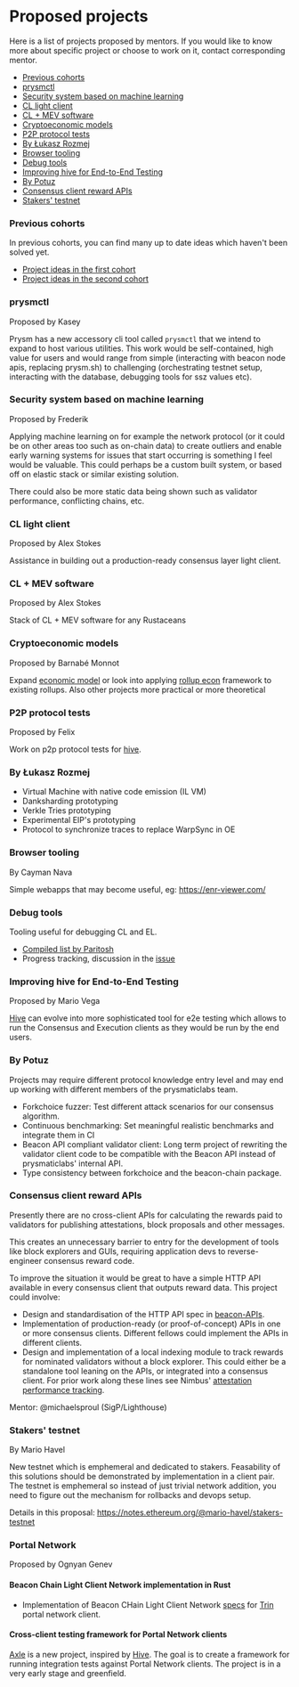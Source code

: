 # Proposed projects

Here is a list of projects proposed by mentors. If you would like to know more about specific project or choose to work on it, contact corresponding mentor. 

- [Previous cohorts](#previous-cohorts)
- [prysmctl](#prysmctl)
- [Security system based on machine learning](#security-system-based-on-machine-learning)
- [CL light client](#cl-light-client)
- [CL + MEV software](#cl--mev-software)
- [Cryptoeconomic models](#cryptoeconomic-models)
- [P2P protocol tests](#p2p-protocol-tests)
- [By Łukasz Rozmej](#by-lukasz-rozmej)
- [Browser tooling](#browser-tooling)
- [Debug tools](#debug-tools)
- [Improving hive for End-to-End Testing](#improving-hive-for-end-to-end-testing)
- [By Potuz](#by-potuz)
- [Consensus client reward APIs](#consensus-client-reward-apis)
- [Stakers' testnet](#stakers-testnet)

### Previous cohorts

In previous cohorts, you can find many up to date ideas which haven't been solved yet. 

- [Project ideas in the first cohort](https://github.com/ethereum-cdap/cohort-one/issues?q=is%3Aissue+Project+idea)
- [Project ideas in the second cohort](https://github.com/ethereum-cdap/cohort-zero/issues?q=is%3Aopen+is%3Aissue+label%3A%22help+wanted%22)

### prysmctl

Proposed by Kasey

Prysm has a new accessory cli tool called `prysmctl` that we intend to expand to host various utilities. This work would be self-contained, high value for users and would range from simple (interacting with beacon node apis, replacing prysm.sh) to challenging (orchestrating testnet setup, interacting with the database, debugging tools for ssz values etc).

### Security system based on machine learning

Proposed by Frederik

Applying machine learning on for example the network protocol (or it could be on other areas too such as on-chain data) to create outliers and enable early warning systems for issues that start occurring is something I feel would be valuable. This could perhaps be a custom built system, or based off on elastic stack or similar existing solution.

There could also be more static data being shown such as validator performance, conflicting chains, etc.

### CL light client

Proposed by Alex Stokes

Assistance in building out a production-ready consensus layer light client.

### CL + MEV software

Proposed by Alex Stokes

Stack of CL + MEV software for any Rustaceans 

### Cryptoeconomic models

Proposed by Barnabé Monnot

Expand [economic model](https://twitter.com/barnabemonnot/status/1561194859238531073) or look into applying [rollup econ](https://barnabe.substack.com/p/understanding-rollup-economics-from) framework to existing rollups. Also other projects more practical or more theoretical

### P2P protocol tests

Proposed by Felix

Work on p2p protocol tests for [hive](https://github.com/ethereum/hive).

### By Łukasz Rozmej

- Virtual Machine with native code emission (IL VM)
- Danksharding prototyping
- Verkle Tries prototyping
- Experimental EIP's prototyping
- Protocol to synchronize traces to replace WarpSync in OE

### Browser tooling

By Cayman Nava

Simple webapps that may become useful, eg: https://enr-viewer.com/

### Debug tools

Tooling useful for debugging CL and EL. 

- [Compiled list by Paritosh](https://notes.ethereum.org/@parithosh/HJQDsoRr5)
- Progress tracking, discussion in the [issue](https://github.com/ethereum/pm/issues/520)

### Improving hive for End-to-End Testing

Proposed by Mario Vega

[Hive](https://github.com/ethereum/hive) can evolve into more sophisticated tool for e2e testing which allows to run the Consensus and Execution clients as they would be run by the end users. 

### By Potuz
Projects may require different protocol knowledge entry level and may end up
working with different members of the prysmaticlabs team. 
- Forkchoice fuzzer: Test different attack scenarios for our consensus algorithm. 
- Continuous benchmarking: Set meaningful realistic benchmarks and integrate them in CI
- Beacon API compliant validator client: Long term project of rewriting the validator client code to be compatible with the Beacon API instead of prysmaticlabs' internal API. 
- Type consistency between forkchoice and the beacon-chain package. 

### Consensus client reward APIs

Presently there are no cross-client APIs for calculating the rewards paid to validators for publishing attestations, block proposals and other messages.

This creates an unnecessary barrier to entry for the development of tools like block explorers and GUIs, requiring application devs to reverse-engineer consensus reward code.

To improve the situation it would be great to have a simple HTTP API available in every consensus client that outputs reward data. This project could involve:

- Design and standardisation of the HTTP API spec in [beacon-APIs](https://github.com/ethereum/beacon-APIs).
- Implementation of production-ready (or proof-of-concept) APIs in one or more consensus clients. Different fellows could implement the APIs in different clients.
- Design and implementation of a local indexing module to track rewards for nominated validators without a block explorer. This could either be a standalone tool leaning
  on the APIs, or integrated into a consensus client. For prior work along these lines see Nimbus' [attestation performance tracking](https://nimbus.guide/attestation-performance.html).

Mentor: @michaelsproul (SigP/Lighthouse)

### Stakers' testnet 

By Mario Havel

New testnet which is emphemeral and dedicated to stakers. Feasability of this solutions should be demonstrated by implementation in a client pair. The testnet is emphemeral so instead of just trivial network addition, you need to figure out the mechanism for rollbacks and devops setup. 

Details in this proposal: https://notes.ethereum.org/@mario-havel/stakers-testnet

### Portal Network

Proposed by Ognyan Genev

#### Beacon Chain Light Client Network implementation in Rust
- Implementation of Beacon CHain Light Client Network [specs](https://github.com/ethereum/portal-network-specs/pull/166) for [Trin](https://github.com/ethereum/trin) portal network client.

#### Cross-client testing framework for Portal Network clients
[Axle](https://github.com/ogenev/axle) is a new project, inspired by [Hive](https://github.com/ethereum/hive). The goal is to create a framework for running integration tests against Portal Network clients.
The project is in a very early stage and greenfield.
